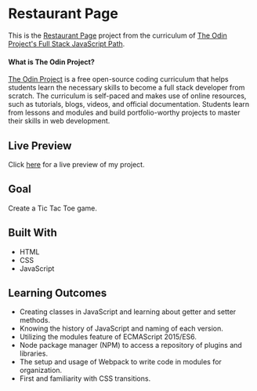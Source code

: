 # Restaurant Page


This is the [Restaurant Page](https://www.theodinproject.com/paths/full-stack-javascript/courses/javascript/lessons/restaurant-page) project from the curriculum of [The Odin Project's Full Stack JavaScript Path](https://www.theodinproject.com/paths/full-stack-javascript/courses/javascript).

#### What is The Odin Project?

[The Odin Project](https://www.theodinproject.com/about) is a free open-source coding curriculum that helps students learn the necessary skills to become a full stack developer from scratch. The curriculum is self-paced and makes use of online resources, such as tutorials, blogs, videos, and official documentation. Students learn from lessons and modules and build portfolio-worthy projects to master their skills in web development.

## Live Preview

Click [here](https://cineonizer.github.io/restaurant-page/) for a live preview of my project.

## Goal

Create a Tic Tac Toe game.

## Built With

* HTML
* CSS
* JavaScript

## Learning Outcomes

* Creating classes in JavaScript and learning about getter and setter methods.
* Knowing the history of JavaScript and naming of each version.
* Utilizing the modules feature of ECMAScript 2015/ES6.
* Node package manager (NPM) to access a repository of plugins and libraries.
* The setup and usage of Webpack to write code in modules for organization.
* First and familiarity with CSS transitions.
